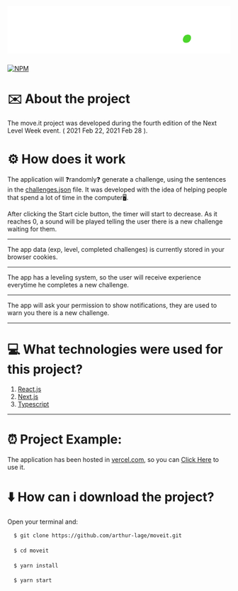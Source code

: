 <h1 align=center><img src="https://github.com/arthur-lage/moveit/blob/main/assets/logo.svg" /></h1>

[![NPM](https://img.shields.io/npm/l/react)](https://github.com/arthur-lage/moveit/blob/main/LICENSE)

# ✉️ About the project

The move.it project was developed during the fourth edition of the Next Level Week event. ( 2021 Feb 22, 2021 Feb 28 ).

# ⚙️ How does it work

The application will ❓randomly❓ generate a challenge, using the sentences in the [challenges.json](https://github.com/arthur-lage/moveit/blob/main/challenges.json) file.
It was developed with the idea of helping people that spend a lot of time in the computer🖥️. 

After clicking the Start cicle button, the timer will start to decrease. As it reaches 0, a sound will be played telling the user there is a new challenge waiting for them.

---

The app data (exp, level, completed challenges) is currently stored in your browser cookies.

---

The app has a leveling system, so the user will receive experience everytime he completes a new challenge.

---

The app will ask your permission to show notifications, they are used to warn you there is a new challenge.

---

# 💻 What technologies were used for this project?

1. [React.js](https://reactjs.org)
2. [Next.js](https://nextjs.org)
3. [Typescript](https://www.typescriptlang.org)

---

# ⏰ Project Example:

The application has been hosted in [vercel.com](vercel.com), so you can [Click Here](https://moveit-hrnepn47a-arthur-lage.vercel.app) to use it.

# ⬇️ How can i download the project?

Open your terminal and:

```bash
  $ git clone https://github.com/arthur-lage/moveit.git
  
  $ cd moveit
  
  $ yarn install
  
  $ yarn start
```

